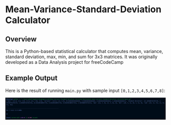 # Mean-Variance-Standard-Deviation Calculator

## Overview
This is a Python-based statistical calculator that computes mean, variance, standard deviation, max, min, and sum for 3x3 matrices. It was originally developed as a Data Analysis project for freeCodeCamp

## Example Output
Here is the result of running `main.py` with sample input `[0,1,2,3,4,5,6,7,8]`:

![Program Output](Screenshot%202025-09-16%20070643.png)
